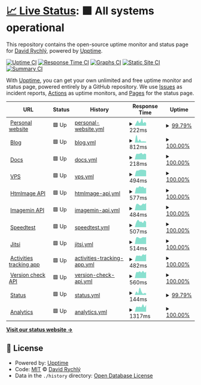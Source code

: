 # [📈 Live Status](https://status.davidrychly.cz): <!--live status--> **🟩 All systems operational**

This repository contains the open-source uptime monitor and status page for [David Rychlý](https://davidrychly.cz/), powered by [Upptime](https://github.com/upptime/upptime).

[![Uptime CI](https://github.com/redoper1/upptime-status-page/workflows/Uptime%20CI/badge.svg)](https://github.com/redoper1/upptime-status-page/actions?query=workflow%3A%22Uptime+CI%22)
[![Response Time CI](https://github.com/redoper1/upptime-status-page/workflows/Response%20Time%20CI/badge.svg)](https://github.com/redoper1/upptime-status-page/actions?query=workflow%3A%22Response+Time+CI%22)
[![Graphs CI](https://github.com/redoper1/upptime-status-page/workflows/Graphs%20CI/badge.svg)](https://github.com/redoper1/upptime-status-page/actions?query=workflow%3A%22Graphs+CI%22)
[![Static Site CI](https://github.com/redoper1/upptime-status-page/workflows/Static%20Site%20CI/badge.svg)](https://github.com/redoper1/upptime-status-page/actions?query=workflow%3A%22Static+Site+CI%22)
[![Summary CI](https://github.com/redoper1/upptime-status-page/workflows/Summary%20CI/badge.svg)](https://github.com/redoper1/upptime-status-page/actions?query=workflow%3A%22Summary+CI%22)

With [Upptime](https://upptime.js.org), you can get your own unlimited and free uptime monitor and status page, powered entirely by a GitHub repository. We use [Issues](https://github.com/redoper1/upptime-status-page/issues) as incident reports, [Actions](https://github.com/redoper1/upptime-status-page/actions) as uptime monitors, and [Pages](https://status.davidrychly.cz) for the status page.

<!--start: status pages-->
<!-- This summary is generated by Upptime (https://github.com/upptime/upptime) -->
<!-- Do not edit this manually, your changes will be overwritten -->
<!-- prettier-ignore -->
| URL | Status | History | Response Time | Uptime |
| --- | ------ | ------- | ------------- | ------ |
| <img alt="" src="https://icons.duckduckgo.com/ip3/www.davidrychly.cz.ico" height="13"> [Personal website](https://www.davidrychly.cz/) | 🟩 Up | [personal-website.yml](https://github.com/redoper1/upptime-status-page/commits/HEAD/history/personal-website.yml) | <details><summary><img alt="Response time graph" src="./graphs/personal-website/response-time-week.png" height="20"> 222ms</summary><br><a href="https://status.davidrychly.cz/history/personal-website"><img alt="Response time 331" src="https://img.shields.io/endpoint?url=https%3A%2F%2Fraw.githubusercontent.com%2Fredoper1%2Fupptime-status-page%2FHEAD%2Fapi%2Fpersonal-website%2Fresponse-time.json"></a><br><a href="https://status.davidrychly.cz/history/personal-website"><img alt="24-hour response time 163" src="https://img.shields.io/endpoint?url=https%3A%2F%2Fraw.githubusercontent.com%2Fredoper1%2Fupptime-status-page%2FHEAD%2Fapi%2Fpersonal-website%2Fresponse-time-day.json"></a><br><a href="https://status.davidrychly.cz/history/personal-website"><img alt="7-day response time 222" src="https://img.shields.io/endpoint?url=https%3A%2F%2Fraw.githubusercontent.com%2Fredoper1%2Fupptime-status-page%2FHEAD%2Fapi%2Fpersonal-website%2Fresponse-time-week.json"></a><br><a href="https://status.davidrychly.cz/history/personal-website"><img alt="30-day response time 330" src="https://img.shields.io/endpoint?url=https%3A%2F%2Fraw.githubusercontent.com%2Fredoper1%2Fupptime-status-page%2FHEAD%2Fapi%2Fpersonal-website%2Fresponse-time-month.json"></a><br><a href="https://status.davidrychly.cz/history/personal-website"><img alt="1-year response time 329" src="https://img.shields.io/endpoint?url=https%3A%2F%2Fraw.githubusercontent.com%2Fredoper1%2Fupptime-status-page%2FHEAD%2Fapi%2Fpersonal-website%2Fresponse-time-year.json"></a></details> | <details><summary><a href="https://status.davidrychly.cz/history/personal-website">99.79%</a></summary><a href="https://status.davidrychly.cz/history/personal-website"><img alt="All-time uptime 93.34%" src="https://img.shields.io/endpoint?url=https%3A%2F%2Fraw.githubusercontent.com%2Fredoper1%2Fupptime-status-page%2FHEAD%2Fapi%2Fpersonal-website%2Fuptime.json"></a><br><a href="https://status.davidrychly.cz/history/personal-website"><img alt="24-hour uptime 100.00%" src="https://img.shields.io/endpoint?url=https%3A%2F%2Fraw.githubusercontent.com%2Fredoper1%2Fupptime-status-page%2FHEAD%2Fapi%2Fpersonal-website%2Fuptime-day.json"></a><br><a href="https://status.davidrychly.cz/history/personal-website"><img alt="7-day uptime 99.79%" src="https://img.shields.io/endpoint?url=https%3A%2F%2Fraw.githubusercontent.com%2Fredoper1%2Fupptime-status-page%2FHEAD%2Fapi%2Fpersonal-website%2Fuptime-week.json"></a><br><a href="https://status.davidrychly.cz/history/personal-website"><img alt="30-day uptime 99.95%" src="https://img.shields.io/endpoint?url=https%3A%2F%2Fraw.githubusercontent.com%2Fredoper1%2Fupptime-status-page%2FHEAD%2Fapi%2Fpersonal-website%2Fuptime-month.json"></a><br><a href="https://status.davidrychly.cz/history/personal-website"><img alt="1-year uptime 99.98%" src="https://img.shields.io/endpoint?url=https%3A%2F%2Fraw.githubusercontent.com%2Fredoper1%2Fupptime-status-page%2FHEAD%2Fapi%2Fpersonal-website%2Fuptime-year.json"></a></details>
| <img alt="" src="https://icons.duckduckgo.com/ip3/blog.davidrychly.cz.ico" height="13"> [Blog](https://blog.davidrychly.cz/) | 🟩 Up | [blog.yml](https://github.com/redoper1/upptime-status-page/commits/HEAD/history/blog.yml) | <details><summary><img alt="Response time graph" src="./graphs/blog/response-time-week.png" height="20"> 812ms</summary><br><a href="https://status.davidrychly.cz/history/blog"><img alt="Response time 905" src="https://img.shields.io/endpoint?url=https%3A%2F%2Fraw.githubusercontent.com%2Fredoper1%2Fupptime-status-page%2FHEAD%2Fapi%2Fblog%2Fresponse-time.json"></a><br><a href="https://status.davidrychly.cz/history/blog"><img alt="24-hour response time 598" src="https://img.shields.io/endpoint?url=https%3A%2F%2Fraw.githubusercontent.com%2Fredoper1%2Fupptime-status-page%2FHEAD%2Fapi%2Fblog%2Fresponse-time-day.json"></a><br><a href="https://status.davidrychly.cz/history/blog"><img alt="7-day response time 812" src="https://img.shields.io/endpoint?url=https%3A%2F%2Fraw.githubusercontent.com%2Fredoper1%2Fupptime-status-page%2FHEAD%2Fapi%2Fblog%2Fresponse-time-week.json"></a><br><a href="https://status.davidrychly.cz/history/blog"><img alt="30-day response time 1311" src="https://img.shields.io/endpoint?url=https%3A%2F%2Fraw.githubusercontent.com%2Fredoper1%2Fupptime-status-page%2FHEAD%2Fapi%2Fblog%2Fresponse-time-month.json"></a><br><a href="https://status.davidrychly.cz/history/blog"><img alt="1-year response time 950" src="https://img.shields.io/endpoint?url=https%3A%2F%2Fraw.githubusercontent.com%2Fredoper1%2Fupptime-status-page%2FHEAD%2Fapi%2Fblog%2Fresponse-time-year.json"></a></details> | <details><summary><a href="https://status.davidrychly.cz/history/blog">100.00%</a></summary><a href="https://status.davidrychly.cz/history/blog"><img alt="All-time uptime 94.49%" src="https://img.shields.io/endpoint?url=https%3A%2F%2Fraw.githubusercontent.com%2Fredoper1%2Fupptime-status-page%2FHEAD%2Fapi%2Fblog%2Fuptime.json"></a><br><a href="https://status.davidrychly.cz/history/blog"><img alt="24-hour uptime 100.00%" src="https://img.shields.io/endpoint?url=https%3A%2F%2Fraw.githubusercontent.com%2Fredoper1%2Fupptime-status-page%2FHEAD%2Fapi%2Fblog%2Fuptime-day.json"></a><br><a href="https://status.davidrychly.cz/history/blog"><img alt="7-day uptime 100.00%" src="https://img.shields.io/endpoint?url=https%3A%2F%2Fraw.githubusercontent.com%2Fredoper1%2Fupptime-status-page%2FHEAD%2Fapi%2Fblog%2Fuptime-week.json"></a><br><a href="https://status.davidrychly.cz/history/blog"><img alt="30-day uptime 100.00%" src="https://img.shields.io/endpoint?url=https%3A%2F%2Fraw.githubusercontent.com%2Fredoper1%2Fupptime-status-page%2FHEAD%2Fapi%2Fblog%2Fuptime-month.json"></a><br><a href="https://status.davidrychly.cz/history/blog"><img alt="1-year uptime 99.96%" src="https://img.shields.io/endpoint?url=https%3A%2F%2Fraw.githubusercontent.com%2Fredoper1%2Fupptime-status-page%2FHEAD%2Fapi%2Fblog%2Fuptime-year.json"></a></details>
| <img alt="" src="https://icons.duckduckgo.com/ip3/docs.davidrychly.cz.ico" height="13"> [Docs](https://docs.davidrychly.cz/) | 🟩 Up | [docs.yml](https://github.com/redoper1/upptime-status-page/commits/HEAD/history/docs.yml) | <details><summary><img alt="Response time graph" src="./graphs/docs/response-time-week.png" height="20"> 218ms</summary><br><a href="https://status.davidrychly.cz/history/docs"><img alt="Response time 265" src="https://img.shields.io/endpoint?url=https%3A%2F%2Fraw.githubusercontent.com%2Fredoper1%2Fupptime-status-page%2FHEAD%2Fapi%2Fdocs%2Fresponse-time.json"></a><br><a href="https://status.davidrychly.cz/history/docs"><img alt="24-hour response time 416" src="https://img.shields.io/endpoint?url=https%3A%2F%2Fraw.githubusercontent.com%2Fredoper1%2Fupptime-status-page%2FHEAD%2Fapi%2Fdocs%2Fresponse-time-day.json"></a><br><a href="https://status.davidrychly.cz/history/docs"><img alt="7-day response time 218" src="https://img.shields.io/endpoint?url=https%3A%2F%2Fraw.githubusercontent.com%2Fredoper1%2Fupptime-status-page%2FHEAD%2Fapi%2Fdocs%2Fresponse-time-week.json"></a><br><a href="https://status.davidrychly.cz/history/docs"><img alt="30-day response time 301" src="https://img.shields.io/endpoint?url=https%3A%2F%2Fraw.githubusercontent.com%2Fredoper1%2Fupptime-status-page%2FHEAD%2Fapi%2Fdocs%2Fresponse-time-month.json"></a><br><a href="https://status.davidrychly.cz/history/docs"><img alt="1-year response time 265" src="https://img.shields.io/endpoint?url=https%3A%2F%2Fraw.githubusercontent.com%2Fredoper1%2Fupptime-status-page%2FHEAD%2Fapi%2Fdocs%2Fresponse-time-year.json"></a></details> | <details><summary><a href="https://status.davidrychly.cz/history/docs">100.00%</a></summary><a href="https://status.davidrychly.cz/history/docs"><img alt="All-time uptime 100.00%" src="https://img.shields.io/endpoint?url=https%3A%2F%2Fraw.githubusercontent.com%2Fredoper1%2Fupptime-status-page%2FHEAD%2Fapi%2Fdocs%2Fuptime.json"></a><br><a href="https://status.davidrychly.cz/history/docs"><img alt="24-hour uptime 100.00%" src="https://img.shields.io/endpoint?url=https%3A%2F%2Fraw.githubusercontent.com%2Fredoper1%2Fupptime-status-page%2FHEAD%2Fapi%2Fdocs%2Fuptime-day.json"></a><br><a href="https://status.davidrychly.cz/history/docs"><img alt="7-day uptime 100.00%" src="https://img.shields.io/endpoint?url=https%3A%2F%2Fraw.githubusercontent.com%2Fredoper1%2Fupptime-status-page%2FHEAD%2Fapi%2Fdocs%2Fuptime-week.json"></a><br><a href="https://status.davidrychly.cz/history/docs"><img alt="30-day uptime 100.00%" src="https://img.shields.io/endpoint?url=https%3A%2F%2Fraw.githubusercontent.com%2Fredoper1%2Fupptime-status-page%2FHEAD%2Fapi%2Fdocs%2Fuptime-month.json"></a><br><a href="https://status.davidrychly.cz/history/docs"><img alt="1-year uptime 100.00%" src="https://img.shields.io/endpoint?url=https%3A%2F%2Fraw.githubusercontent.com%2Fredoper1%2Fupptime-status-page%2FHEAD%2Fapi%2Fdocs%2Fuptime-year.json"></a></details>
| <img alt="" src="https://icons.duckduckgo.com/ip3/vps.davidrychly.cz.ico" height="13"> [VPS](https://vps.davidrychly.cz/) | 🟩 Up | [vps.yml](https://github.com/redoper1/upptime-status-page/commits/HEAD/history/vps.yml) | <details><summary><img alt="Response time graph" src="./graphs/vps/response-time-week.png" height="20"> 494ms</summary><br><a href="https://status.davidrychly.cz/history/vps"><img alt="Response time 558" src="https://img.shields.io/endpoint?url=https%3A%2F%2Fraw.githubusercontent.com%2Fredoper1%2Fupptime-status-page%2FHEAD%2Fapi%2Fvps%2Fresponse-time.json"></a><br><a href="https://status.davidrychly.cz/history/vps"><img alt="24-hour response time 550" src="https://img.shields.io/endpoint?url=https%3A%2F%2Fraw.githubusercontent.com%2Fredoper1%2Fupptime-status-page%2FHEAD%2Fapi%2Fvps%2Fresponse-time-day.json"></a><br><a href="https://status.davidrychly.cz/history/vps"><img alt="7-day response time 494" src="https://img.shields.io/endpoint?url=https%3A%2F%2Fraw.githubusercontent.com%2Fredoper1%2Fupptime-status-page%2FHEAD%2Fapi%2Fvps%2Fresponse-time-week.json"></a><br><a href="https://status.davidrychly.cz/history/vps"><img alt="30-day response time 554" src="https://img.shields.io/endpoint?url=https%3A%2F%2Fraw.githubusercontent.com%2Fredoper1%2Fupptime-status-page%2FHEAD%2Fapi%2Fvps%2Fresponse-time-month.json"></a><br><a href="https://status.davidrychly.cz/history/vps"><img alt="1-year response time 566" src="https://img.shields.io/endpoint?url=https%3A%2F%2Fraw.githubusercontent.com%2Fredoper1%2Fupptime-status-page%2FHEAD%2Fapi%2Fvps%2Fresponse-time-year.json"></a></details> | <details><summary><a href="https://status.davidrychly.cz/history/vps">100.00%</a></summary><a href="https://status.davidrychly.cz/history/vps"><img alt="All-time uptime 94.50%" src="https://img.shields.io/endpoint?url=https%3A%2F%2Fraw.githubusercontent.com%2Fredoper1%2Fupptime-status-page%2FHEAD%2Fapi%2Fvps%2Fuptime.json"></a><br><a href="https://status.davidrychly.cz/history/vps"><img alt="24-hour uptime 100.00%" src="https://img.shields.io/endpoint?url=https%3A%2F%2Fraw.githubusercontent.com%2Fredoper1%2Fupptime-status-page%2FHEAD%2Fapi%2Fvps%2Fuptime-day.json"></a><br><a href="https://status.davidrychly.cz/history/vps"><img alt="7-day uptime 100.00%" src="https://img.shields.io/endpoint?url=https%3A%2F%2Fraw.githubusercontent.com%2Fredoper1%2Fupptime-status-page%2FHEAD%2Fapi%2Fvps%2Fuptime-week.json"></a><br><a href="https://status.davidrychly.cz/history/vps"><img alt="30-day uptime 100.00%" src="https://img.shields.io/endpoint?url=https%3A%2F%2Fraw.githubusercontent.com%2Fredoper1%2Fupptime-status-page%2FHEAD%2Fapi%2Fvps%2Fuptime-month.json"></a><br><a href="https://status.davidrychly.cz/history/vps"><img alt="1-year uptime 99.98%" src="https://img.shields.io/endpoint?url=https%3A%2F%2Fraw.githubusercontent.com%2Fredoper1%2Fupptime-status-page%2FHEAD%2Fapi%2Fvps%2Fuptime-year.json"></a></details>
| <img alt="" src="https://icons.duckduckgo.com/ip3/htmlmage.davidrychly.cz.ico" height="13"> [Htmlmage API](https://htmlmage.davidrychly.cz/) | 🟩 Up | [htmlmage-api.yml](https://github.com/redoper1/upptime-status-page/commits/HEAD/history/htmlmage-api.yml) | <details><summary><img alt="Response time graph" src="./graphs/htmlmage-api/response-time-week.png" height="20"> 577ms</summary><br><a href="https://status.davidrychly.cz/history/htmlmage-api"><img alt="Response time 640" src="https://img.shields.io/endpoint?url=https%3A%2F%2Fraw.githubusercontent.com%2Fredoper1%2Fupptime-status-page%2FHEAD%2Fapi%2Fhtmlmage-api%2Fresponse-time.json"></a><br><a href="https://status.davidrychly.cz/history/htmlmage-api"><img alt="24-hour response time 588" src="https://img.shields.io/endpoint?url=https%3A%2F%2Fraw.githubusercontent.com%2Fredoper1%2Fupptime-status-page%2FHEAD%2Fapi%2Fhtmlmage-api%2Fresponse-time-day.json"></a><br><a href="https://status.davidrychly.cz/history/htmlmage-api"><img alt="7-day response time 577" src="https://img.shields.io/endpoint?url=https%3A%2F%2Fraw.githubusercontent.com%2Fredoper1%2Fupptime-status-page%2FHEAD%2Fapi%2Fhtmlmage-api%2Fresponse-time-week.json"></a><br><a href="https://status.davidrychly.cz/history/htmlmage-api"><img alt="30-day response time 628" src="https://img.shields.io/endpoint?url=https%3A%2F%2Fraw.githubusercontent.com%2Fredoper1%2Fupptime-status-page%2FHEAD%2Fapi%2Fhtmlmage-api%2Fresponse-time-month.json"></a><br><a href="https://status.davidrychly.cz/history/htmlmage-api"><img alt="1-year response time 660" src="https://img.shields.io/endpoint?url=https%3A%2F%2Fraw.githubusercontent.com%2Fredoper1%2Fupptime-status-page%2FHEAD%2Fapi%2Fhtmlmage-api%2Fresponse-time-year.json"></a></details> | <details><summary><a href="https://status.davidrychly.cz/history/htmlmage-api">100.00%</a></summary><a href="https://status.davidrychly.cz/history/htmlmage-api"><img alt="All-time uptime 94.42%" src="https://img.shields.io/endpoint?url=https%3A%2F%2Fraw.githubusercontent.com%2Fredoper1%2Fupptime-status-page%2FHEAD%2Fapi%2Fhtmlmage-api%2Fuptime.json"></a><br><a href="https://status.davidrychly.cz/history/htmlmage-api"><img alt="24-hour uptime 100.00%" src="https://img.shields.io/endpoint?url=https%3A%2F%2Fraw.githubusercontent.com%2Fredoper1%2Fupptime-status-page%2FHEAD%2Fapi%2Fhtmlmage-api%2Fuptime-day.json"></a><br><a href="https://status.davidrychly.cz/history/htmlmage-api"><img alt="7-day uptime 100.00%" src="https://img.shields.io/endpoint?url=https%3A%2F%2Fraw.githubusercontent.com%2Fredoper1%2Fupptime-status-page%2FHEAD%2Fapi%2Fhtmlmage-api%2Fuptime-week.json"></a><br><a href="https://status.davidrychly.cz/history/htmlmage-api"><img alt="30-day uptime 100.00%" src="https://img.shields.io/endpoint?url=https%3A%2F%2Fraw.githubusercontent.com%2Fredoper1%2Fupptime-status-page%2FHEAD%2Fapi%2Fhtmlmage-api%2Fuptime-month.json"></a><br><a href="https://status.davidrychly.cz/history/htmlmage-api"><img alt="1-year uptime 99.98%" src="https://img.shields.io/endpoint?url=https%3A%2F%2Fraw.githubusercontent.com%2Fredoper1%2Fupptime-status-page%2FHEAD%2Fapi%2Fhtmlmage-api%2Fuptime-year.json"></a></details>
| <img alt="" src="https://icons.duckduckgo.com/ip3/imagemin.davidrychly.cz.ico" height="13"> [Imagemin API](https://imagemin.davidrychly.cz/) | 🟩 Up | [imagemin-api.yml](https://github.com/redoper1/upptime-status-page/commits/HEAD/history/imagemin-api.yml) | <details><summary><img alt="Response time graph" src="./graphs/imagemin-api/response-time-week.png" height="20"> 484ms</summary><br><a href="https://status.davidrychly.cz/history/imagemin-api"><img alt="Response time 582" src="https://img.shields.io/endpoint?url=https%3A%2F%2Fraw.githubusercontent.com%2Fredoper1%2Fupptime-status-page%2FHEAD%2Fapi%2Fimagemin-api%2Fresponse-time.json"></a><br><a href="https://status.davidrychly.cz/history/imagemin-api"><img alt="24-hour response time 503" src="https://img.shields.io/endpoint?url=https%3A%2F%2Fraw.githubusercontent.com%2Fredoper1%2Fupptime-status-page%2FHEAD%2Fapi%2Fimagemin-api%2Fresponse-time-day.json"></a><br><a href="https://status.davidrychly.cz/history/imagemin-api"><img alt="7-day response time 484" src="https://img.shields.io/endpoint?url=https%3A%2F%2Fraw.githubusercontent.com%2Fredoper1%2Fupptime-status-page%2FHEAD%2Fapi%2Fimagemin-api%2Fresponse-time-week.json"></a><br><a href="https://status.davidrychly.cz/history/imagemin-api"><img alt="30-day response time 629" src="https://img.shields.io/endpoint?url=https%3A%2F%2Fraw.githubusercontent.com%2Fredoper1%2Fupptime-status-page%2FHEAD%2Fapi%2Fimagemin-api%2Fresponse-time-month.json"></a><br><a href="https://status.davidrychly.cz/history/imagemin-api"><img alt="1-year response time 581" src="https://img.shields.io/endpoint?url=https%3A%2F%2Fraw.githubusercontent.com%2Fredoper1%2Fupptime-status-page%2FHEAD%2Fapi%2Fimagemin-api%2Fresponse-time-year.json"></a></details> | <details><summary><a href="https://status.davidrychly.cz/history/imagemin-api">100.00%</a></summary><a href="https://status.davidrychly.cz/history/imagemin-api"><img alt="All-time uptime 94.43%" src="https://img.shields.io/endpoint?url=https%3A%2F%2Fraw.githubusercontent.com%2Fredoper1%2Fupptime-status-page%2FHEAD%2Fapi%2Fimagemin-api%2Fuptime.json"></a><br><a href="https://status.davidrychly.cz/history/imagemin-api"><img alt="24-hour uptime 100.00%" src="https://img.shields.io/endpoint?url=https%3A%2F%2Fraw.githubusercontent.com%2Fredoper1%2Fupptime-status-page%2FHEAD%2Fapi%2Fimagemin-api%2Fuptime-day.json"></a><br><a href="https://status.davidrychly.cz/history/imagemin-api"><img alt="7-day uptime 100.00%" src="https://img.shields.io/endpoint?url=https%3A%2F%2Fraw.githubusercontent.com%2Fredoper1%2Fupptime-status-page%2FHEAD%2Fapi%2Fimagemin-api%2Fuptime-week.json"></a><br><a href="https://status.davidrychly.cz/history/imagemin-api"><img alt="30-day uptime 100.00%" src="https://img.shields.io/endpoint?url=https%3A%2F%2Fraw.githubusercontent.com%2Fredoper1%2Fupptime-status-page%2FHEAD%2Fapi%2Fimagemin-api%2Fuptime-month.json"></a><br><a href="https://status.davidrychly.cz/history/imagemin-api"><img alt="1-year uptime 99.99%" src="https://img.shields.io/endpoint?url=https%3A%2F%2Fraw.githubusercontent.com%2Fredoper1%2Fupptime-status-page%2FHEAD%2Fapi%2Fimagemin-api%2Fuptime-year.json"></a></details>
| <img alt="" src="https://icons.duckduckgo.com/ip3/speedtest.davidrychly.cz.ico" height="13"> [Speedtest](https://speedtest.davidrychly.cz/) | 🟩 Up | [speedtest.yml](https://github.com/redoper1/upptime-status-page/commits/HEAD/history/speedtest.yml) | <details><summary><img alt="Response time graph" src="./graphs/speedtest/response-time-week.png" height="20"> 507ms</summary><br><a href="https://status.davidrychly.cz/history/speedtest"><img alt="Response time 558" src="https://img.shields.io/endpoint?url=https%3A%2F%2Fraw.githubusercontent.com%2Fredoper1%2Fupptime-status-page%2FHEAD%2Fapi%2Fspeedtest%2Fresponse-time.json"></a><br><a href="https://status.davidrychly.cz/history/speedtest"><img alt="24-hour response time 419" src="https://img.shields.io/endpoint?url=https%3A%2F%2Fraw.githubusercontent.com%2Fredoper1%2Fupptime-status-page%2FHEAD%2Fapi%2Fspeedtest%2Fresponse-time-day.json"></a><br><a href="https://status.davidrychly.cz/history/speedtest"><img alt="7-day response time 507" src="https://img.shields.io/endpoint?url=https%3A%2F%2Fraw.githubusercontent.com%2Fredoper1%2Fupptime-status-page%2FHEAD%2Fapi%2Fspeedtest%2Fresponse-time-week.json"></a><br><a href="https://status.davidrychly.cz/history/speedtest"><img alt="30-day response time 553" src="https://img.shields.io/endpoint?url=https%3A%2F%2Fraw.githubusercontent.com%2Fredoper1%2Fupptime-status-page%2FHEAD%2Fapi%2Fspeedtest%2Fresponse-time-month.json"></a><br><a href="https://status.davidrychly.cz/history/speedtest"><img alt="1-year response time 562" src="https://img.shields.io/endpoint?url=https%3A%2F%2Fraw.githubusercontent.com%2Fredoper1%2Fupptime-status-page%2FHEAD%2Fapi%2Fspeedtest%2Fresponse-time-year.json"></a></details> | <details><summary><a href="https://status.davidrychly.cz/history/speedtest">100.00%</a></summary><a href="https://status.davidrychly.cz/history/speedtest"><img alt="All-time uptime 94.42%" src="https://img.shields.io/endpoint?url=https%3A%2F%2Fraw.githubusercontent.com%2Fredoper1%2Fupptime-status-page%2FHEAD%2Fapi%2Fspeedtest%2Fuptime.json"></a><br><a href="https://status.davidrychly.cz/history/speedtest"><img alt="24-hour uptime 100.00%" src="https://img.shields.io/endpoint?url=https%3A%2F%2Fraw.githubusercontent.com%2Fredoper1%2Fupptime-status-page%2FHEAD%2Fapi%2Fspeedtest%2Fuptime-day.json"></a><br><a href="https://status.davidrychly.cz/history/speedtest"><img alt="7-day uptime 100.00%" src="https://img.shields.io/endpoint?url=https%3A%2F%2Fraw.githubusercontent.com%2Fredoper1%2Fupptime-status-page%2FHEAD%2Fapi%2Fspeedtest%2Fuptime-week.json"></a><br><a href="https://status.davidrychly.cz/history/speedtest"><img alt="30-day uptime 100.00%" src="https://img.shields.io/endpoint?url=https%3A%2F%2Fraw.githubusercontent.com%2Fredoper1%2Fupptime-status-page%2FHEAD%2Fapi%2Fspeedtest%2Fuptime-month.json"></a><br><a href="https://status.davidrychly.cz/history/speedtest"><img alt="1-year uptime 99.99%" src="https://img.shields.io/endpoint?url=https%3A%2F%2Fraw.githubusercontent.com%2Fredoper1%2Fupptime-status-page%2FHEAD%2Fapi%2Fspeedtest%2Fuptime-year.json"></a></details>
| <img alt="" src="https://icons.duckduckgo.com/ip3/jitsi.davidrychly.cz.ico" height="13"> [Jitsi](https://jitsi.davidrychly.cz/) | 🟩 Up | [jitsi.yml](https://github.com/redoper1/upptime-status-page/commits/HEAD/history/jitsi.yml) | <details><summary><img alt="Response time graph" src="./graphs/jitsi/response-time-week.png" height="20"> 514ms</summary><br><a href="https://status.davidrychly.cz/history/jitsi"><img alt="Response time 659" src="https://img.shields.io/endpoint?url=https%3A%2F%2Fraw.githubusercontent.com%2Fredoper1%2Fupptime-status-page%2FHEAD%2Fapi%2Fjitsi%2Fresponse-time.json"></a><br><a href="https://status.davidrychly.cz/history/jitsi"><img alt="24-hour response time 530" src="https://img.shields.io/endpoint?url=https%3A%2F%2Fraw.githubusercontent.com%2Fredoper1%2Fupptime-status-page%2FHEAD%2Fapi%2Fjitsi%2Fresponse-time-day.json"></a><br><a href="https://status.davidrychly.cz/history/jitsi"><img alt="7-day response time 514" src="https://img.shields.io/endpoint?url=https%3A%2F%2Fraw.githubusercontent.com%2Fredoper1%2Fupptime-status-page%2FHEAD%2Fapi%2Fjitsi%2Fresponse-time-week.json"></a><br><a href="https://status.davidrychly.cz/history/jitsi"><img alt="30-day response time 590" src="https://img.shields.io/endpoint?url=https%3A%2F%2Fraw.githubusercontent.com%2Fredoper1%2Fupptime-status-page%2FHEAD%2Fapi%2Fjitsi%2Fresponse-time-month.json"></a><br><a href="https://status.davidrychly.cz/history/jitsi"><img alt="1-year response time 661" src="https://img.shields.io/endpoint?url=https%3A%2F%2Fraw.githubusercontent.com%2Fredoper1%2Fupptime-status-page%2FHEAD%2Fapi%2Fjitsi%2Fresponse-time-year.json"></a></details> | <details><summary><a href="https://status.davidrychly.cz/history/jitsi">100.00%</a></summary><a href="https://status.davidrychly.cz/history/jitsi"><img alt="All-time uptime 94.45%" src="https://img.shields.io/endpoint?url=https%3A%2F%2Fraw.githubusercontent.com%2Fredoper1%2Fupptime-status-page%2FHEAD%2Fapi%2Fjitsi%2Fuptime.json"></a><br><a href="https://status.davidrychly.cz/history/jitsi"><img alt="24-hour uptime 100.00%" src="https://img.shields.io/endpoint?url=https%3A%2F%2Fraw.githubusercontent.com%2Fredoper1%2Fupptime-status-page%2FHEAD%2Fapi%2Fjitsi%2Fuptime-day.json"></a><br><a href="https://status.davidrychly.cz/history/jitsi"><img alt="7-day uptime 100.00%" src="https://img.shields.io/endpoint?url=https%3A%2F%2Fraw.githubusercontent.com%2Fredoper1%2Fupptime-status-page%2FHEAD%2Fapi%2Fjitsi%2Fuptime-week.json"></a><br><a href="https://status.davidrychly.cz/history/jitsi"><img alt="30-day uptime 100.00%" src="https://img.shields.io/endpoint?url=https%3A%2F%2Fraw.githubusercontent.com%2Fredoper1%2Fupptime-status-page%2FHEAD%2Fapi%2Fjitsi%2Fuptime-month.json"></a><br><a href="https://status.davidrychly.cz/history/jitsi"><img alt="1-year uptime 99.99%" src="https://img.shields.io/endpoint?url=https%3A%2F%2Fraw.githubusercontent.com%2Fredoper1%2Fupptime-status-page%2FHEAD%2Fapi%2Fjitsi%2Fuptime-year.json"></a></details>
| <img alt="" src="https://icons.duckduckgo.com/ip3/activities-tracking-app.davidrychly.cz.ico" height="13"> [Activities tracking app](https://activities-tracking-app.davidrychly.cz/login) | 🟩 Up | [activities-tracking-app.yml](https://github.com/redoper1/upptime-status-page/commits/HEAD/history/activities-tracking-app.yml) | <details><summary><img alt="Response time graph" src="./graphs/activities-tracking-app/response-time-week.png" height="20"> 482ms</summary><br><a href="https://status.davidrychly.cz/history/activities-tracking-app"><img alt="Response time 567" src="https://img.shields.io/endpoint?url=https%3A%2F%2Fraw.githubusercontent.com%2Fredoper1%2Fupptime-status-page%2FHEAD%2Fapi%2Factivities-tracking-app%2Fresponse-time.json"></a><br><a href="https://status.davidrychly.cz/history/activities-tracking-app"><img alt="24-hour response time 513" src="https://img.shields.io/endpoint?url=https%3A%2F%2Fraw.githubusercontent.com%2Fredoper1%2Fupptime-status-page%2FHEAD%2Fapi%2Factivities-tracking-app%2Fresponse-time-day.json"></a><br><a href="https://status.davidrychly.cz/history/activities-tracking-app"><img alt="7-day response time 482" src="https://img.shields.io/endpoint?url=https%3A%2F%2Fraw.githubusercontent.com%2Fredoper1%2Fupptime-status-page%2FHEAD%2Fapi%2Factivities-tracking-app%2Fresponse-time-week.json"></a><br><a href="https://status.davidrychly.cz/history/activities-tracking-app"><img alt="30-day response time 571" src="https://img.shields.io/endpoint?url=https%3A%2F%2Fraw.githubusercontent.com%2Fredoper1%2Fupptime-status-page%2FHEAD%2Fapi%2Factivities-tracking-app%2Fresponse-time-month.json"></a><br><a href="https://status.davidrychly.cz/history/activities-tracking-app"><img alt="1-year response time 577" src="https://img.shields.io/endpoint?url=https%3A%2F%2Fraw.githubusercontent.com%2Fredoper1%2Fupptime-status-page%2FHEAD%2Fapi%2Factivities-tracking-app%2Fresponse-time-year.json"></a></details> | <details><summary><a href="https://status.davidrychly.cz/history/activities-tracking-app">100.00%</a></summary><a href="https://status.davidrychly.cz/history/activities-tracking-app"><img alt="All-time uptime 93.57%" src="https://img.shields.io/endpoint?url=https%3A%2F%2Fraw.githubusercontent.com%2Fredoper1%2Fupptime-status-page%2FHEAD%2Fapi%2Factivities-tracking-app%2Fuptime.json"></a><br><a href="https://status.davidrychly.cz/history/activities-tracking-app"><img alt="24-hour uptime 100.00%" src="https://img.shields.io/endpoint?url=https%3A%2F%2Fraw.githubusercontent.com%2Fredoper1%2Fupptime-status-page%2FHEAD%2Fapi%2Factivities-tracking-app%2Fuptime-day.json"></a><br><a href="https://status.davidrychly.cz/history/activities-tracking-app"><img alt="7-day uptime 100.00%" src="https://img.shields.io/endpoint?url=https%3A%2F%2Fraw.githubusercontent.com%2Fredoper1%2Fupptime-status-page%2FHEAD%2Fapi%2Factivities-tracking-app%2Fuptime-week.json"></a><br><a href="https://status.davidrychly.cz/history/activities-tracking-app"><img alt="30-day uptime 100.00%" src="https://img.shields.io/endpoint?url=https%3A%2F%2Fraw.githubusercontent.com%2Fredoper1%2Fupptime-status-page%2FHEAD%2Fapi%2Factivities-tracking-app%2Fuptime-month.json"></a><br><a href="https://status.davidrychly.cz/history/activities-tracking-app"><img alt="1-year uptime 99.99%" src="https://img.shields.io/endpoint?url=https%3A%2F%2Fraw.githubusercontent.com%2Fredoper1%2Fupptime-status-page%2FHEAD%2Fapi%2Factivities-tracking-app%2Fuptime-year.json"></a></details>
| <img alt="" src="https://icons.duckduckgo.com/ip3/version-check.davidrychly.cz.ico" height="13"> [Version check API](https://version-check.davidrychly.cz/) | 🟩 Up | [version-check-api.yml](https://github.com/redoper1/upptime-status-page/commits/HEAD/history/version-check-api.yml) | <details><summary><img alt="Response time graph" src="./graphs/version-check-api/response-time-week.png" height="20"> 560ms</summary><br><a href="https://status.davidrychly.cz/history/version-check-api"><img alt="Response time 572" src="https://img.shields.io/endpoint?url=https%3A%2F%2Fraw.githubusercontent.com%2Fredoper1%2Fupptime-status-page%2FHEAD%2Fapi%2Fversion-check-api%2Fresponse-time.json"></a><br><a href="https://status.davidrychly.cz/history/version-check-api"><img alt="24-hour response time 527" src="https://img.shields.io/endpoint?url=https%3A%2F%2Fraw.githubusercontent.com%2Fredoper1%2Fupptime-status-page%2FHEAD%2Fapi%2Fversion-check-api%2Fresponse-time-day.json"></a><br><a href="https://status.davidrychly.cz/history/version-check-api"><img alt="7-day response time 560" src="https://img.shields.io/endpoint?url=https%3A%2F%2Fraw.githubusercontent.com%2Fredoper1%2Fupptime-status-page%2FHEAD%2Fapi%2Fversion-check-api%2Fresponse-time-week.json"></a><br><a href="https://status.davidrychly.cz/history/version-check-api"><img alt="30-day response time 584" src="https://img.shields.io/endpoint?url=https%3A%2F%2Fraw.githubusercontent.com%2Fredoper1%2Fupptime-status-page%2FHEAD%2Fapi%2Fversion-check-api%2Fresponse-time-month.json"></a><br><a href="https://status.davidrychly.cz/history/version-check-api"><img alt="1-year response time 579" src="https://img.shields.io/endpoint?url=https%3A%2F%2Fraw.githubusercontent.com%2Fredoper1%2Fupptime-status-page%2FHEAD%2Fapi%2Fversion-check-api%2Fresponse-time-year.json"></a></details> | <details><summary><a href="https://status.davidrychly.cz/history/version-check-api">100.00%</a></summary><a href="https://status.davidrychly.cz/history/version-check-api"><img alt="All-time uptime 94.41%" src="https://img.shields.io/endpoint?url=https%3A%2F%2Fraw.githubusercontent.com%2Fredoper1%2Fupptime-status-page%2FHEAD%2Fapi%2Fversion-check-api%2Fuptime.json"></a><br><a href="https://status.davidrychly.cz/history/version-check-api"><img alt="24-hour uptime 100.00%" src="https://img.shields.io/endpoint?url=https%3A%2F%2Fraw.githubusercontent.com%2Fredoper1%2Fupptime-status-page%2FHEAD%2Fapi%2Fversion-check-api%2Fuptime-day.json"></a><br><a href="https://status.davidrychly.cz/history/version-check-api"><img alt="7-day uptime 100.00%" src="https://img.shields.io/endpoint?url=https%3A%2F%2Fraw.githubusercontent.com%2Fredoper1%2Fupptime-status-page%2FHEAD%2Fapi%2Fversion-check-api%2Fuptime-week.json"></a><br><a href="https://status.davidrychly.cz/history/version-check-api"><img alt="30-day uptime 100.00%" src="https://img.shields.io/endpoint?url=https%3A%2F%2Fraw.githubusercontent.com%2Fredoper1%2Fupptime-status-page%2FHEAD%2Fapi%2Fversion-check-api%2Fuptime-month.json"></a><br><a href="https://status.davidrychly.cz/history/version-check-api"><img alt="1-year uptime 99.98%" src="https://img.shields.io/endpoint?url=https%3A%2F%2Fraw.githubusercontent.com%2Fredoper1%2Fupptime-status-page%2FHEAD%2Fapi%2Fversion-check-api%2Fuptime-year.json"></a></details>
| <img alt="" src="https://icons.duckduckgo.com/ip3/status.davidrychly.cz.ico" height="13"> [Status](https://status.davidrychly.cz/) | 🟩 Up | [status.yml](https://github.com/redoper1/upptime-status-page/commits/HEAD/history/status.yml) | <details><summary><img alt="Response time graph" src="./graphs/status/response-time-week.png" height="20"> 144ms</summary><br><a href="https://status.davidrychly.cz/history/status"><img alt="Response time 166" src="https://img.shields.io/endpoint?url=https%3A%2F%2Fraw.githubusercontent.com%2Fredoper1%2Fupptime-status-page%2FHEAD%2Fapi%2Fstatus%2Fresponse-time.json"></a><br><a href="https://status.davidrychly.cz/history/status"><img alt="24-hour response time 253" src="https://img.shields.io/endpoint?url=https%3A%2F%2Fraw.githubusercontent.com%2Fredoper1%2Fupptime-status-page%2FHEAD%2Fapi%2Fstatus%2Fresponse-time-day.json"></a><br><a href="https://status.davidrychly.cz/history/status"><img alt="7-day response time 144" src="https://img.shields.io/endpoint?url=https%3A%2F%2Fraw.githubusercontent.com%2Fredoper1%2Fupptime-status-page%2FHEAD%2Fapi%2Fstatus%2Fresponse-time-week.json"></a><br><a href="https://status.davidrychly.cz/history/status"><img alt="30-day response time 186" src="https://img.shields.io/endpoint?url=https%3A%2F%2Fraw.githubusercontent.com%2Fredoper1%2Fupptime-status-page%2FHEAD%2Fapi%2Fstatus%2Fresponse-time-month.json"></a><br><a href="https://status.davidrychly.cz/history/status"><img alt="1-year response time 175" src="https://img.shields.io/endpoint?url=https%3A%2F%2Fraw.githubusercontent.com%2Fredoper1%2Fupptime-status-page%2FHEAD%2Fapi%2Fstatus%2Fresponse-time-year.json"></a></details> | <details><summary><a href="https://status.davidrychly.cz/history/status">99.79%</a></summary><a href="https://status.davidrychly.cz/history/status"><img alt="All-time uptime 44.91%" src="https://img.shields.io/endpoint?url=https%3A%2F%2Fraw.githubusercontent.com%2Fredoper1%2Fupptime-status-page%2FHEAD%2Fapi%2Fstatus%2Fuptime.json"></a><br><a href="https://status.davidrychly.cz/history/status"><img alt="24-hour uptime 100.00%" src="https://img.shields.io/endpoint?url=https%3A%2F%2Fraw.githubusercontent.com%2Fredoper1%2Fupptime-status-page%2FHEAD%2Fapi%2Fstatus%2Fuptime-day.json"></a><br><a href="https://status.davidrychly.cz/history/status"><img alt="7-day uptime 99.79%" src="https://img.shields.io/endpoint?url=https%3A%2F%2Fraw.githubusercontent.com%2Fredoper1%2Fupptime-status-page%2FHEAD%2Fapi%2Fstatus%2Fuptime-week.json"></a><br><a href="https://status.davidrychly.cz/history/status"><img alt="30-day uptime 99.95%" src="https://img.shields.io/endpoint?url=https%3A%2F%2Fraw.githubusercontent.com%2Fredoper1%2Fupptime-status-page%2FHEAD%2Fapi%2Fstatus%2Fuptime-month.json"></a><br><a href="https://status.davidrychly.cz/history/status"><img alt="1-year uptime 99.45%" src="https://img.shields.io/endpoint?url=https%3A%2F%2Fraw.githubusercontent.com%2Fredoper1%2Fupptime-status-page%2FHEAD%2Fapi%2Fstatus%2Fuptime-year.json"></a></details>
| <img alt="" src="https://icons.duckduckgo.com/ip3/analytics.davidrychly.cz.ico" height="13"> [Analytics](https://analytics.davidrychly.cz/) | 🟩 Up | [analytics.yml](https://github.com/redoper1/upptime-status-page/commits/HEAD/history/analytics.yml) | <details><summary><img alt="Response time graph" src="./graphs/analytics/response-time-week.png" height="20"> 1317ms</summary><br><a href="https://status.davidrychly.cz/history/analytics"><img alt="Response time 1172" src="https://img.shields.io/endpoint?url=https%3A%2F%2Fraw.githubusercontent.com%2Fredoper1%2Fupptime-status-page%2FHEAD%2Fapi%2Fanalytics%2Fresponse-time.json"></a><br><a href="https://status.davidrychly.cz/history/analytics"><img alt="24-hour response time 1452" src="https://img.shields.io/endpoint?url=https%3A%2F%2Fraw.githubusercontent.com%2Fredoper1%2Fupptime-status-page%2FHEAD%2Fapi%2Fanalytics%2Fresponse-time-day.json"></a><br><a href="https://status.davidrychly.cz/history/analytics"><img alt="7-day response time 1317" src="https://img.shields.io/endpoint?url=https%3A%2F%2Fraw.githubusercontent.com%2Fredoper1%2Fupptime-status-page%2FHEAD%2Fapi%2Fanalytics%2Fresponse-time-week.json"></a><br><a href="https://status.davidrychly.cz/history/analytics"><img alt="30-day response time 1285" src="https://img.shields.io/endpoint?url=https%3A%2F%2Fraw.githubusercontent.com%2Fredoper1%2Fupptime-status-page%2FHEAD%2Fapi%2Fanalytics%2Fresponse-time-month.json"></a><br><a href="https://status.davidrychly.cz/history/analytics"><img alt="1-year response time 1172" src="https://img.shields.io/endpoint?url=https%3A%2F%2Fraw.githubusercontent.com%2Fredoper1%2Fupptime-status-page%2FHEAD%2Fapi%2Fanalytics%2Fresponse-time-year.json"></a></details> | <details><summary><a href="https://status.davidrychly.cz/history/analytics">100.00%</a></summary><a href="https://status.davidrychly.cz/history/analytics"><img alt="All-time uptime 97.71%" src="https://img.shields.io/endpoint?url=https%3A%2F%2Fraw.githubusercontent.com%2Fredoper1%2Fupptime-status-page%2FHEAD%2Fapi%2Fanalytics%2Fuptime.json"></a><br><a href="https://status.davidrychly.cz/history/analytics"><img alt="24-hour uptime 100.00%" src="https://img.shields.io/endpoint?url=https%3A%2F%2Fraw.githubusercontent.com%2Fredoper1%2Fupptime-status-page%2FHEAD%2Fapi%2Fanalytics%2Fuptime-day.json"></a><br><a href="https://status.davidrychly.cz/history/analytics"><img alt="7-day uptime 100.00%" src="https://img.shields.io/endpoint?url=https%3A%2F%2Fraw.githubusercontent.com%2Fredoper1%2Fupptime-status-page%2FHEAD%2Fapi%2Fanalytics%2Fuptime-week.json"></a><br><a href="https://status.davidrychly.cz/history/analytics"><img alt="30-day uptime 100.00%" src="https://img.shields.io/endpoint?url=https%3A%2F%2Fraw.githubusercontent.com%2Fredoper1%2Fupptime-status-page%2FHEAD%2Fapi%2Fanalytics%2Fuptime-month.json"></a><br><a href="https://status.davidrychly.cz/history/analytics"><img alt="1-year uptime 97.71%" src="https://img.shields.io/endpoint?url=https%3A%2F%2Fraw.githubusercontent.com%2Fredoper1%2Fupptime-status-page%2FHEAD%2Fapi%2Fanalytics%2Fuptime-year.json"></a></details>

<!--end: status pages-->

[**Visit our status website →**](https://status.davidrychly.cz)

## 📄 License

- Powered by: [Upptime](https://github.com/upptime/upptime)
- Code: [MIT](./LICENSE) © [David Rychlý](https://davidrychly.cz/)
- Data in the `./history` directory: [Open Database License](https://opendatacommons.org/licenses/odbl/1-0/)
